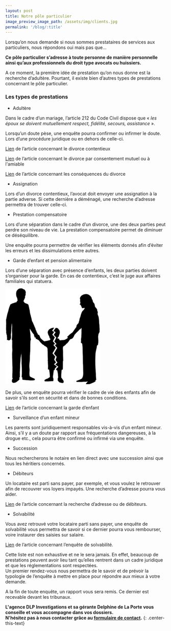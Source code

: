 ```yaml
---
layout: post
title: Notre pôle particulier
image_preview_image_path: /assets/img/clients.jpg
permalink: '/blog/:title'
---
```


Lorsqu’on nous demande si nous sommes prestataires de services aux particuliers, nous r&eacute;pondons oui mais pas que…

**Ce p&ocirc;le particulier s’adresse &agrave; toute personne de mani&egrave;re personnelle ainsi qu’aux professionnels du droit type avocats ou huissiers.**

A ce moment, la premi&egrave;re id&eacute;e de prestation qu’on nous donne est la recherche d’adult&egrave;re. Pourtant, il existe bien d’autres types de prestations concernant le p&ocirc;le particulier.

### Les types de prestations

* Adult&egrave;re

Dans le cadre d’un mariage, l’article 212 du Code Civil dispose que &laquo;&nbsp;*les &eacute;poux se doivent mutuellement respect, fid&eacute;lit&eacute;, secours, assistance*&nbsp;&raquo;.

Lorsqu’un doute p&egrave;se, une enqu&ecirc;te pourra confirmer ou infirmer le doute. Lors d’une proc&eacute;dure juridique ou en dehors de celle-ci.

[Lien](https://dlp-investigations.fr/les-divorces-contentieux/)&nbsp;de l’article concernant le divorce contentieux

[Lien](https://dlp-investigations.fr/le-divorce-par-consentement-mutuel-ou-a-l-amiable/)&nbsp;de l’article concernant le divorce par consentement mutuel ou &agrave; l'amiable

[Lien](https://dlp-investigations.fr/les-consequences-dun-divorce/)&nbsp;de l’article concernant les cons&eacute;quences du divorce&nbsp;&nbsp;

* Assignation

Lors d’un divorce contentieux, l’avocat doit envoyer une assignation &agrave; la partie adverse. Si cette derni&egrave;re a d&eacute;m&eacute;nag&eacute;, une recherche d’adresse permettra de trouver celle-ci.&nbsp;

* Prestation compensatoire

Lors d’une s&eacute;paration dans le cadre d’un divorce, une des deux parties peut perdre son niveau de vie. La prestation compensatoire permet de diminuer ce d&eacute;s&eacute;quilibre.

Une enqu&ecirc;te pourra permettre de v&eacute;rifier les &eacute;l&eacute;ments donn&eacute;s afin d’&eacute;viter les erreurs et les dissimulations entre autres.

* Garde d’enfant et pension alimentaire

Lors d’une s&eacute;paration avec pr&eacute;sence d’enfants, les deux parties doivent s’organiser pour la garde. En cas de contentieux, c’est le juge aux affaires familiales qui statuera.

![](/assets/img/divorce.png)

De plus, une enqu&ecirc;te pourra v&eacute;rifier le cadre de vie des enfants afin de savoir s’ils sont en s&eacute;curit&eacute; et dans de bonnes conditions.

[Lien](https://dlp-investigations.fr/la-garde-d-enfant/)&nbsp;de l’article concernant la garde d’enfant

* Surveillance d’un enfant mineur

Les parents sont juridiquement responsables vis-&agrave;-vis d’un enfant mineur. Ainsi, s’il y a un doute par rapport aux fr&eacute;quentations dangereuses, &agrave; la drogue etc., cela pourra &ecirc;tre confirm&eacute; ou infirm&eacute; via une enqu&ecirc;te.

* Succession

Nous rechercherons le notaire en lien direct avec une succession ainsi que tous les h&eacute;ritiers concern&eacute;s.

* D&eacute;biteurs

Un locataire est parti sans payer, par exemple, et vous voulez le retrouver afin de recouvrer vos loyers impay&eacute;s. Une recherche d’adresse pourra vous aider.

[Lien](https://dlp-investigations.fr/recherche-de-debiteur/)&nbsp;de l’article concernant la recherche d’adresse ou de d&eacute;biteurs.

* Solvabilit&eacute;

Vous avez retrouv&eacute; votre locataire parti sans payer, une enqu&ecirc;te de solvabilit&eacute; vous permettra de savoir si ce dernier pourra vous rembourser, voire instaurer des saisies sur salaire.

[Lien](https://dlp-investigations.fr/l-enquete-de-solvabilite/)&nbsp;de l’article concernant l’enqu&ecirc;te de solvabilit&eacute;.

Cette liste est non exhaustive et ne le sera jamais. En effet, beaucoup de prestations peuvent avoir lieu tant qu’elles rentrent dans un cadre juridique et que les r&eacute;glementations sont respect&eacute;es.<br>Un premier rendez-vous nous permettra de le savoir et de pr&eacute;voir la typologie de l’enqu&ecirc;te &agrave; mettre en place pour r&eacute;pondre aux mieux &agrave; votre demande.

A la fin de toute enqu&ecirc;te, un rapport vous sera remis. Ce dernier est recevable devant les tribunaux.

**L'agence DLP Investigations et sa g&eacute;rante Delphine de La Porte vous conseille et vous accompagne dans vos dossiers.**<br>**N'h&eacute;sitez pas &agrave; nous contacter gr&acirc;ce au&nbsp;[formulaire de contact](https://dlp-investigations.fr/#contact).**
{: .center-this-text}